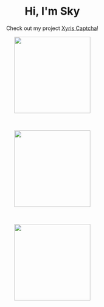 <h1 align="center">Hi, I'm Sky</h1>

<p align="center">Check out my project <a href="https://xyris-captcha.vercel.app/">Xyris Captcha</a>!</p>

<p align="center">
  <a href="https://github.com/c2y5">
    <img height=200 align="center" src="https://streak-stats.demolab.com?user=c2y5&theme=github-dark-blue&date_format=j%2Fn%5B%2FY%5D" />
  </a>
</p>
<br/>
<p align="center">
  <a href="https://github.com/c2y5">
    <img height=200 align="center" src="https://vercel-stats-omega.vercel.app/api?username=c2y5&theme=github_dark&show_icons=true&count_private=true" />
  </a>
</p>
<br/>
<p align="center">
  <a href="https://github.com/c2y5">
    <img height=200 align="center" src="https://vercel-stats-omega.vercel.app/api/top-langs/?username=c2y5&theme=github_dark&show_icons=true&layout=compact" />
  </a>
</p>
